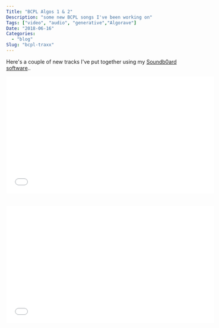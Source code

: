 ```yaml
---
Title: "BCPL Algos 1 & 2"
Description: "some new BCPL songs I've been working on"
Tags: ["video", "audio", "generative","Algorave"]
Date: "2018-06-16"
Categories:
  - "blog"
Slug: "bcpl-traxx"
---
```


Here's a couple of new tracks I've put together using my <a href="https://github.com/sideb0ard/SoundB0ard">Soundb0ard software</a>..

<div class="video-container">
<iframe width="560" height="315" src="//www.youtube.com/embed/xMS4kEllQNw" frameborder="0" allowfullscreen></iframe>
</div>

</br>
</br>


<div class="video-container">
<iframe width="560" height="315" src="//www.youtube.com/embed/ax0BxgSFBw8" frameborder="0" allowfullscreen></iframe>
</div>
